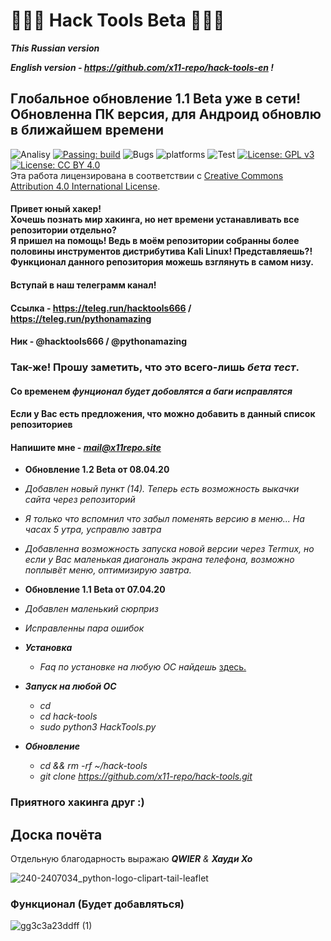 # 🔹🐍🔹 Hack Tools Beta 🔹🐍🔹 

***This Russian version***

***English version - https://github.com/x11-repo/hack-tools-en !***

## Глобальное обновление 1.1 Beta уже в сети! <br> Обновленна ПК версия, для Андроид обновлю в ближайшем времени

![Analisy](https://img.shields.io/badge/quality-4.862-success)
[![Passing: build](https://img.shields.io/badge/build-passing-green.svg)](https://img.shields.io/badge/build-passing-green)
![Bugs](https://img.shields.io/badge/bug%2072-fixed-blueviolet)
![platforms](https://img.shields.io/badge/platform's-Linux%20%7C%20Ubuntu%20%7C%20Termux%20%7C%20Windows%2010-important)
![Test](https://img.shields.io/badge/test-%E2%9C%94%2078%20%7C%20%E2%9C%98%200-brightgreen)
[![License: GPL v3](https://img.shields.io/badge/License-GPLv3-blue.svg)](https://www.gnu.org/licenses/gpl-3.0)
[![License: CC BY 4.0](https://img.shields.io/badge/License-CC%20BY%204.0-lightgrey.svg)](https://creativecommons.org/licenses/by/4.0/)
</a><br />Эта работа лицензирована в соответствии с <a rel="license" href="http://creativecommons.org/licenses/by/4.0/">Creative Commons Attribution 4.0 International License</a>.

<h4>Привет юный хакер!<br> Хочешь познать мир хакинга, но нет времени устанавливать все репозитории отдельно? <br> Я пришел на помощь! Ведь в моём репозитории собранны более половины инструментов дистрибутива Kali Linux! Представляешь?!<br> Функционал данного репозитория можешь взглянуть в самом низу.</h4>

#### Вступай в наш телеграмм канал!
#### Ссылка - https://teleg.run/hacktools666 / https://teleg.run/pythonamazing
#### Ник - @hacktools666 / @pythonamazing

### Так-же! Прошу заметить, что это всего-лишь ***бета тест***.
#### Со временем ***фунционал будет добовлятся а баги исправлятся***
#### Если у Вас есть предложения, что можно добавить в данный список репозиториев
#### Напишите мне - ***mail@x11repo.site***


 + **Обновление 1.2 Beta от 08.04.20**
  + *Добавлен новый пункт (14). Теперь есть возможность выкачки сайта через репозиторий*
  + *Я только что вспомнил что забыл поменять версию в меню... На часах 5 утра, усправлю завтра*
  + *Добавленна возможность запуска новой версии через Termux, но если у Вас маленькая диагональ экрана телефона, возможно поплывёт меню, оптимизирую завтра.*

 + **Обновление 1.1 Beta от 07.04.20**
  + *Добавлен маленький сюрприз*
  + *Исправленны пара ошибок*

  + ***Установка***
    + *Faq по установке на любую ОС найдешь* [здесь.](https://x11repo.site/HackTools/FAQ/)

  + ***Запуск на любой ОС***
    + *cd*
    + *cd hack-tools*
    + *sudo python3 HackTools.py*
    
  + ***Обновление***
    + *cd && rm -rf ~/hack-tools*
    + *git clone https://github.com/x11-repo/hack-tools.git*

### Приятного хакинга друг :)
## Доска почёта
Отдельную благодарность выражаю ***QWIER*** *&* ***Хауди Хо***
<br>

![240-2407034_python-logo-clipart-tail-leaflet](https://user-images.githubusercontent.com/61265099/77120042-ee836700-6a48-11ea-9c8c-0db73ccc9c14.jpg)

<h3>Функционал (Будет добавляться) </h3>

![gg3c3a23ddff (1)](https://user-images.githubusercontent.com/61265099/77835750-dc987700-7160-11ea-8f2d-7ebfaf5d0cf3.gif)

